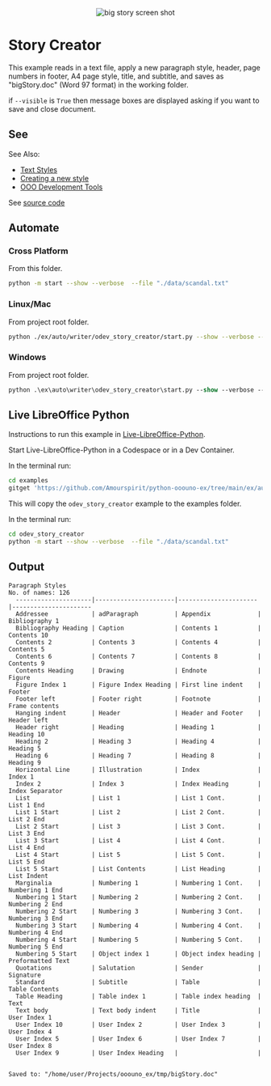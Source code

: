 
<p align="center">
<img src="https://user-images.githubusercontent.com/4193389/184557139-c11d846b-d0c7-417e-ba86-9ed851552f7b.png" alt="big story screen shot"/>
</p>

# Story Creator

This example reads in a text file, apply a new paragraph style, header, page
numbers in footer, A4 page style, title, and subtitle, and saves as "bigStory.doc" (Word 97 format)
in the working folder.

if `--visible` is `True` then message boxes are displayed asking if you want to save and close document.

## See

See Also:

- [Text Styles]
- [Creating a new style]
- [OOO Development Tools]

See [source code](./start.py)

## Automate

### Cross Platform

From this folder.

```sh
python -m start --show --verbose  --file "./data/scandal.txt"
```

### Linux/Mac

From project root folder.

```sh
python ./ex/auto/writer/odev_story_creator/start.py --show --verbose --file "ex/auto/writer/odev_story_creator/data/scandal.txt"
```

### Windows

From project root folder.

```ps
python .\ex\auto\writer\odev_story_creator\start.py --show --verbose --file "ex/auto/writer/odev_story_creator/data/scandal.txt"
```

## Live LibreOffice Python

Instructions to run this example in [Live-LibreOffice-Python](https://github.com/Amourspirit/live-libreoffice-python).

Start Live-LibreOffice-Python in a Codespace or in a Dev Container.

In the terminal run:

```bash
cd examples
gitget 'https://github.com/Amourspirit/python-ooouno-ex/tree/main/ex/auto/writer/odev_story_creator'
```

This will copy the `odev_story_creator` example to the examples folder.

In the terminal run:

```bash
cd odev_story_creator
python -m start --show --verbose  --file "./data/scandal.txt"
```

## Output

```text
Paragraph Styles
No. of names: 126
  ---------------------|----------------------|----------------------|----------------------
  Addressee            | adParagraph          | Appendix             | Bibliography 1
  Bibliography Heading | Caption              | Contents 1           | Contents 10
  Contents 2           | Contents 3           | Contents 4           | Contents 5
  Contents 6           | Contents 7           | Contents 8           | Contents 9
  Contents Heading     | Drawing              | Endnote              | Figure
  Figure Index 1       | Figure Index Heading | First line indent    | Footer
  Footer left          | Footer right         | Footnote             | Frame contents
  Hanging indent       | Header               | Header and Footer    | Header left
  Header right         | Heading              | Heading 1            | Heading 10
  Heading 2            | Heading 3            | Heading 4            | Heading 5
  Heading 6            | Heading 7            | Heading 8            | Heading 9
  Horizontal Line      | Illustration         | Index                | Index 1
  Index 2              | Index 3              | Index Heading        | Index Separator
  List                 | List 1               | List 1 Cont.         | List 1 End
  List 1 Start         | List 2               | List 2 Cont.         | List 2 End
  List 2 Start         | List 3               | List 3 Cont.         | List 3 End
  List 3 Start         | List 4               | List 4 Cont.         | List 4 End
  List 4 Start         | List 5               | List 5 Cont.         | List 5 End
  List 5 Start         | List Contents        | List Heading         | List Indent
  Marginalia           | Numbering 1          | Numbering 1 Cont.    | Numbering 1 End
  Numbering 1 Start    | Numbering 2          | Numbering 2 Cont.    | Numbering 2 End
  Numbering 2 Start    | Numbering 3          | Numbering 3 Cont.    | Numbering 3 End
  Numbering 3 Start    | Numbering 4          | Numbering 4 Cont.    | Numbering 4 End
  Numbering 4 Start    | Numbering 5          | Numbering 5 Cont.    | Numbering 5 End
  Numbering 5 Start    | Object index 1       | Object index heading | Preformatted Text
  Quotations           | Salutation           | Sender               | Signature
  Standard             | Subtitle             | Table                | Table Contents
  Table Heading        | Table index 1        | Table index heading  | Text
  Text body            | Text body indent     | Title                | User Index 1
  User Index 10        | User Index 2         | User Index 3         | User Index 4
  User Index 5         | User Index 6         | User Index 7         | User Index 8
  User Index 9         | User Index Heading   |                      |


Saved to: "/home/user/Projects/ooouno_ex/tmp/bigStory.doc"
```

[Text Styles]: https://python-ooo-dev-tools.readthedocs.io/en/latest/odev/part2/chapter06.html
[Creating a new style]: https://python-ooo-dev-tools.readthedocs.io/en/latest/odev/part2/chapter06.html#creating-a-new-style
[OOO Development Tools]: https://python-ooo-dev-tools.readthedocs.io/en/latest/
